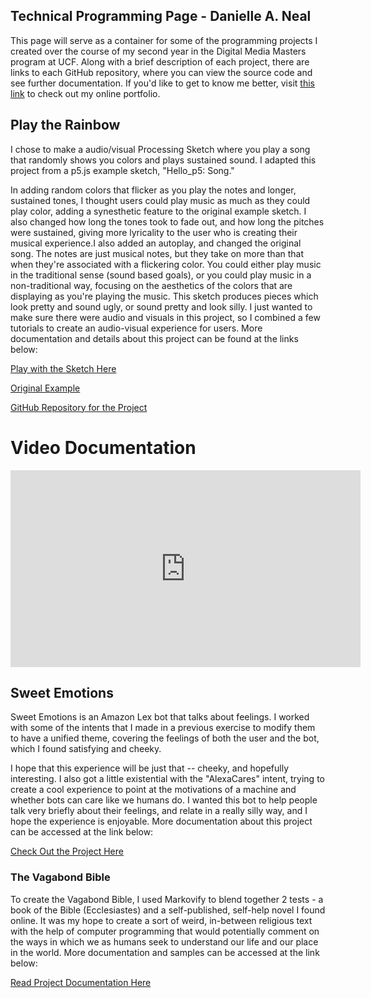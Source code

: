 ## Technical Programming Page - Danielle A. Neal

This page will serve as a container for some of the programming projects I created over the course
of my second year in the Digital Media Masters program at UCF. Along with a brief description of
each project, there are links to each GitHub repository, where you can view the source code and see
further documentation. If you'd like to get to know me better, visit [this link](danielleneal.weebly.com) 
to check out my online portfolio. 

## Play the Rainbow
I chose to make a audio/visual Processing Sketch where you play a song that randomly shows you colors 
and plays sustained sound. I adapted this project from a p5.js example sketch, "Hello_p5: Song." 

In adding random colors that flicker as you play the notes and longer, sustained tones, I thought users
could play music as much as they could play color, adding a synesthetic feature to the original example
sketch. I also changed how long the tones took to fade out, and how long the pitches were sustained, 
giving more lyricality to the user who is creating their musical experience.I also added an autoplay, and
changed the original song. The notes are just musical 
notes, but they take on more than that when they're associated with a flickering color. You could either
play music in the traditional sense (sound based goals), or you could play music in a non-traditional way, 
focusing on the aesthetics of the colors that are displaying as you're playing the music. This sketch
produces pieces which look pretty and sound ugly, or sound pretty and look silly. I just wanted to make 
sure there were audio and visuals in this project, so I combined a few tutorials to create an audio-visual
experience for users. More documentation and details about this project can be found at the links below:

[Play with the Sketch Here](https://editor.p5js.org/danielleaneal/sketches/A9f202O2w)

[Original Example](https://editor.p5js.org/p5/sketches/Hello_P5:_song)

[GitHub Repository for the Project](https://github.com/danielleaneal/Play-the-Rainbow) 

# Video Documentation
<iframe width="560" height="315" src="https://www.youtube.com/embed/SQa7GVZj0Bg" title="YouTube video player" frameborder="0" allow="accelerometer; autoplay; clipboard-write; encrypted-media; gyroscope; picture-in-picture" allowfullscreen></iframe>

## Sweet Emotions

Sweet Emotions is an Amazon Lex bot that talks about feelings. I worked with
some of the intents that I made in a previous exercise to modify them to have a unified theme,
covering the feelings of both the user and the bot, which I found satisfying and cheeky. 


I hope that this experience will be just that -- cheeky, and hopefully interesting. I also
got a little existential with the "AlexaCares" intent, trying to create a cool experience
to point at the motivations of a machine and whether bots can care like we humans do. I wanted 
this bot to help people talk very briefly about their feelings, and relate in a really silly way, 
and I hope the experience is enjoyable. More documentation about this project can be accessed at 
the link below:

[Check Out the Project Here](https://github.com/danielleaneal/Comp-Media/tree/main/Creative-Proj-2)


### The Vagabond Bible

To create the Vagabond Bible, I used Markovify to blend together 2 tests - a book of the Bible (Ecclesiastes)
and a self-published, self-help novel I found online. It was my hope to create a sort of weird, in-between
religious text with the help of computer programming that would potentially comment on the ways in which 
we as humans seek to understand our life and our place in the world. More documentation and samples can be
accessed at the link below:

[Read Project Documentation Here](https://github.com/ucf-student/Danielle-Neal-Creative-Proj-1)


